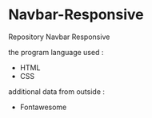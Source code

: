 # Navbar-Responsive
Repository Navbar Responsive

the program language used :
- HTML
- CSS

additional data from outside :
- Fontawesome
